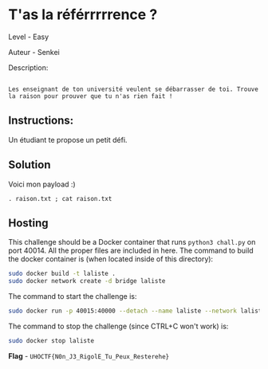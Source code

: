 # T'as la référrrrrence ?

Level - Easy

Auteur - Senkei

Description:
```

Les enseignant de ton université veulent se débarrasser de toi. Trouve la raison pour prouver que tu n'as rien fait !

```

## Instructions:

Un étudiant te propose un petit défi. 

## Solution

Voici mon payload :)
```
. raison.txt ; cat raison.txt

```

## Hosting
This challenge should be a Docker container that runs `python3 chall.py` on port 40014. All the proper files are included in here. The command to build the docker container is (when located inside of this directory):

```bash
sudo docker build -t laliste .
sudo docker network create -d bridge laliste
```

The command to start the challenge is:

```bash
sudo docker run -p 40015:40000 --detach --name laliste --network laliste laliste:latest
```

The command to stop the challenge (since CTRL+C won't work) is:

```bash
sudo docker stop laliste
```


**Flag** - `UHOCTF{N0n_J3_RigolE_Tu_Peux_Resterehe}`

